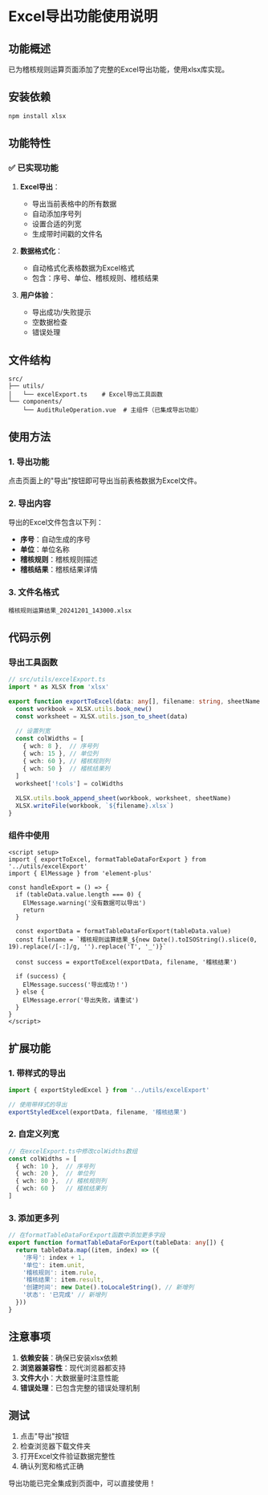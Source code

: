 # Excel导出功能使用说明

## 功能概述

已为稽核规则运算页面添加了完整的Excel导出功能，使用xlsx库实现。

## 安装依赖

```bash
npm install xlsx
```

## 功能特性

### ✅ 已实现功能

1. **Excel导出**：
   - 导出当前表格中的所有数据
   - 自动添加序号列
   - 设置合适的列宽
   - 生成带时间戳的文件名

2. **数据格式化**：
   - 自动格式化表格数据为Excel格式
   - 包含：序号、单位、稽核规则、稽核结果

3. **用户体验**：
   - 导出成功/失败提示
   - 空数据检查
   - 错误处理

## 文件结构

```
src/
├── utils/
│   └── excelExport.ts    # Excel导出工具函数
└── components/
    └── AuditRuleOperation.vue  # 主组件（已集成导出功能）
```

## 使用方法

### 1. 导出功能

点击页面上的"导出"按钮即可导出当前表格数据为Excel文件。

### 2. 导出内容

导出的Excel文件包含以下列：
- **序号**：自动生成的序号
- **单位**：单位名称
- **稽核规则**：稽核规则描述
- **稽核结果**：稽核结果详情

### 3. 文件名格式

```
稽核规则运算结果_20241201_143000.xlsx
```

## 代码示例

### 导出工具函数

```typescript
// src/utils/excelExport.ts
import * as XLSX from 'xlsx'

export function exportToExcel(data: any[], filename: string, sheetName: string) {
  const workbook = XLSX.utils.book_new()
  const worksheet = XLSX.utils.json_to_sheet(data)
  
  // 设置列宽
  const colWidths = [
    { wch: 8 },  // 序号列
    { wch: 15 }, // 单位列
    { wch: 60 }, // 稽核规则列
    { wch: 50 }  // 稽核结果列
  ]
  worksheet['!cols'] = colWidths
  
  XLSX.utils.book_append_sheet(workbook, worksheet, sheetName)
  XLSX.writeFile(workbook, `${filename}.xlsx`)
}
```

### 组件中使用

```vue
<script setup>
import { exportToExcel, formatTableDataForExport } from '../utils/excelExport'
import { ElMessage } from 'element-plus'

const handleExport = () => {
  if (tableData.value.length === 0) {
    ElMessage.warning('没有数据可以导出')
    return
  }
  
  const exportData = formatTableDataForExport(tableData.value)
  const filename = `稽核规则运算结果_${new Date().toISOString().slice(0, 19).replace(/[-:]/g, '').replace('T', '_')}`
  
  const success = exportToExcel(exportData, filename, '稽核结果')
  
  if (success) {
    ElMessage.success('导出成功！')
  } else {
    ElMessage.error('导出失败，请重试')
  }
}
</script>
```

## 扩展功能

### 1. 带样式的导出

```typescript
import { exportStyledExcel } from '../utils/excelExport'

// 使用带样式的导出
exportStyledExcel(exportData, filename, '稽核结果')
```

### 2. 自定义列宽

```typescript
// 在excelExport.ts中修改colWidths数组
const colWidths = [
  { wch: 10 },  // 序号列
  { wch: 20 },  // 单位列
  { wch: 80 },  // 稽核规则列
  { wch: 60 }   // 稽核结果列
]
```

### 3. 添加更多列

```typescript
// 在formatTableDataForExport函数中添加更多字段
export function formatTableDataForExport(tableData: any[]) {
  return tableData.map((item, index) => ({
    '序号': index + 1,
    '单位': item.unit,
    '稽核规则': item.rule,
    '稽核结果': item.result,
    '创建时间': new Date().toLocaleString(), // 新增列
    '状态': '已完成' // 新增列
  }))
}
```

## 注意事项

1. **依赖安装**：确保已安装xlsx依赖
2. **浏览器兼容性**：现代浏览器都支持
3. **文件大小**：大数据量时注意性能
4. **错误处理**：已包含完整的错误处理机制

## 测试

1. 点击"导出"按钮
2. 检查浏览器下载文件夹
3. 打开Excel文件验证数据完整性
4. 确认列宽和格式正确

导出功能已完全集成到页面中，可以直接使用！

